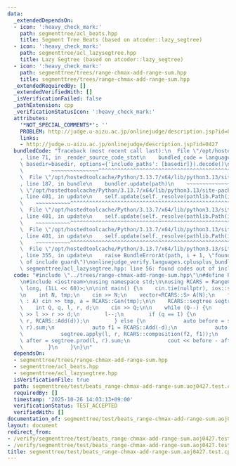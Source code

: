 ```yaml
---
data:
  _extendedDependsOn:
  - icon: ':heavy_check_mark:'
    path: segmenttree/acl_beats.hpp
    title: Segment Tree Beats (based on atcoder::lazy_segtree)
  - icon: ':heavy_check_mark:'
    path: segmenttree/acl_lazysegtree.hpp
    title: Lazy Segtree (based on atcoder::lazy_segtree)
  - icon: ':heavy_check_mark:'
    path: segmenttree/trees/range-chmax-add-range-sum.hpp
    title: segmenttree/trees/range-chmax-add-range-sum.hpp
  _extendedRequiredBy: []
  _extendedVerifiedWith: []
  _isVerificationFailed: false
  _pathExtension: cpp
  _verificationStatusIcon: ':heavy_check_mark:'
  attributes:
    '*NOT_SPECIAL_COMMENTS*': ''
    PROBLEM: http://judge.u-aizu.ac.jp/onlinejudge/description.jsp?id=0427
    links:
    - http://judge.u-aizu.ac.jp/onlinejudge/description.jsp?id=0427
  bundledCode: "Traceback (most recent call last):\n  File \"/opt/hostedtoolcache/Python/3.13.7/x64/lib/python3.13/site-packages/onlinejudge_verify/documentation/build.py\"\
    , line 71, in _render_source_code_stat\n    bundled_code = language.bundle(stat.path,\
    \ basedir=basedir, options={'include_paths': [basedir]}).decode()\n          \
    \         ~~~~~~~~~~~~~~~^^^^^^^^^^^^^^^^^^^^^^^^^^^^^^^^^^^^^^^^^^^^^^^^^^^^^^^^^^^^^^^^^^\n\
    \  File \"/opt/hostedtoolcache/Python/3.13.7/x64/lib/python3.13/site-packages/onlinejudge_verify/languages/cplusplus.py\"\
    , line 187, in bundle\n    bundler.update(path)\n    ~~~~~~~~~~~~~~^^^^^^\n  File\
    \ \"/opt/hostedtoolcache/Python/3.13.7/x64/lib/python3.13/site-packages/onlinejudge_verify/languages/cplusplus_bundle.py\"\
    , line 401, in update\n    self.update(self._resolve(pathlib.Path(included), included_from=path))\n\
    \    ~~~~~~~~~~~^^^^^^^^^^^^^^^^^^^^^^^^^^^^^^^^^^^^^^^^^^^^^^^^^^^^^^^^^^^\n\
    \  File \"/opt/hostedtoolcache/Python/3.13.7/x64/lib/python3.13/site-packages/onlinejudge_verify/languages/cplusplus_bundle.py\"\
    , line 401, in update\n    self.update(self._resolve(pathlib.Path(included), included_from=path))\n\
    \    ~~~~~~~~~~~^^^^^^^^^^^^^^^^^^^^^^^^^^^^^^^^^^^^^^^^^^^^^^^^^^^^^^^^^^^\n\
    \  File \"/opt/hostedtoolcache/Python/3.13.7/x64/lib/python3.13/site-packages/onlinejudge_verify/languages/cplusplus_bundle.py\"\
    , line 401, in update\n    self.update(self._resolve(pathlib.Path(included), included_from=path))\n\
    \    ~~~~~~~~~~~^^^^^^^^^^^^^^^^^^^^^^^^^^^^^^^^^^^^^^^^^^^^^^^^^^^^^^^^^^^\n\
    \  File \"/opt/hostedtoolcache/Python/3.13.7/x64/lib/python3.13/site-packages/onlinejudge_verify/languages/cplusplus_bundle.py\"\
    , line 355, in update\n    raise BundleErrorAt(path, i + 1, \"found codes out\
    \ of include guard\")\nonlinejudge_verify.languages.cplusplus_bundle.BundleErrorAt:\
    \ segmenttree/acl_lazysegtree.hpp: line 56: found codes out of include guard\n"
  code: "#include \"../trees/range-chmax-add-range-sum.hpp\"\n#define PROBLEM \"http://judge.u-aizu.ac.jp/onlinejudge/description.jsp?id=0427\"\
    \n#include <iostream>\nusing namespace std;\n\nusing RCARS = RangeChmaxAddRangeSum<long\
    \ long, (1LL << 60)>;\n\nint main() {\n    cin.tie(nullptr), ios::sync_with_stdio(false);\n\
    \n    int N, tmp;\n    cin >> N;\n    vector<RCARS::S> A(N);\n    for (auto &a\
    \ : A) cin >> tmp, a = RCARS::Gen(tmp);\n\n    RCARS::segtree segtree(A);\n\n\
    \    int Q, q, l, r, d;\n    cin >> Q;\n\n    while (Q--) {\n        cin >> q\
    \ >> l >> r >> d;\n        l--;\n        if (q == 1) {\n            segtree.apply(l,\
    \ r, RCARS::Add(d));\n        } else {\n            auto before = segtree.prod(l,\
    \ r).sum;\n            auto f1 = RCARS::Add(-d);\n            auto f2 = RCARS::Chmax(0);\n\
    \            segtree.apply(l, r, RCARS::composition(f2, f1));\n            auto\
    \ after = segtree.prod(l, r).sum;\n            cout << before - after << '\\n';\n\
    \        }\n    }\n}\n"
  dependsOn:
  - segmenttree/trees/range-chmax-add-range-sum.hpp
  - segmenttree/acl_beats.hpp
  - segmenttree/acl_lazysegtree.hpp
  isVerificationFile: true
  path: segmenttree/test/beats_range-chmax-add-range-sum.aoj0427.test.cpp
  requiredBy: []
  timestamp: '2025-10-26 14:03:13+09:00'
  verificationStatus: TEST_ACCEPTED
  verifiedWith: []
documentation_of: segmenttree/test/beats_range-chmax-add-range-sum.aoj0427.test.cpp
layout: document
redirect_from:
- /verify/segmenttree/test/beats_range-chmax-add-range-sum.aoj0427.test.cpp
- /verify/segmenttree/test/beats_range-chmax-add-range-sum.aoj0427.test.cpp.html
title: segmenttree/test/beats_range-chmax-add-range-sum.aoj0427.test.cpp
---
```


